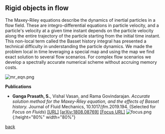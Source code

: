 ## Rigid objects in flow

The Maxey-Riley equations describe the dynamics of inertial particles in a flow field. These are integro-differential equations in particle velocity, and a particle's velocity at a given time instant depends on the particle velocity along the entire trajectory of the particle starting from the initial time instant. This non-local term called the Basset history integral has presented a technical difficulty in understanding the particle dynamics. We made the problem local in time leveraging a special map and using the map we find exact solution to several flow scenarios. For complex flow scenarios we develop a spectrally accurate numerical scheme without accruing memory costs.

![mr_eqn.png]({{site.baseurl}}/mr_eqn.png)

**Publications**

*  **Ganga Prasath, S.**, Vishal Vasan, and Rama Govindarajan. _Accurate solution method for the Maxey-Riley equation, and the effects of Basset history._ 
Journal of Fluid Mechanics, 10.1017/jfm.2019.194. (Selected for _Focus on Fluids_) [[URL]](https://www.cambridge.org/core/journals/journal-of-fluid-mechanics/article/accurate-solution-method-for-the-maxeyriley-equation-and-the-effects-of-basset-history/C4E30D782CEA2AA72333825A97B1953C) [[arXiv:1808.08769]](http://arxiv.org/abs/1808.08769) [[Focus URL]](https://www.cambridge.org/core/journals/journal-of-fluid-mechanics/article/solving-the-inertial-particle-equation-with-memory/80362CEF656BFEBB060C4F535CFDC68D)
![focus.png]({{site.baseurl}}/focus.png){:height="80%" width="80%"}

[back](./research)
